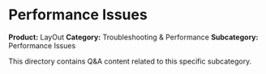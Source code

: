 # Performance Issues

**Product:** LayOut
**Category:** Troubleshooting & Performance
**Subcategory:** Performance Issues

This directory contains Q&A content related to this specific subcategory.
